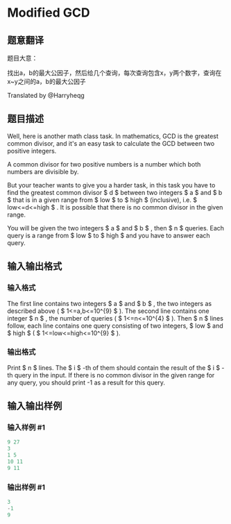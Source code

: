 # Modified GCD

## 题意翻译

题目大意：

找出a，b的最大公因子，然后给几个查询，每次查询包含x，y两个数字，查询在x~y之间的a，b的最大公因子

Translated by @Harryheqg 

## 题目描述

Well, here is another math class task. In mathematics, GCD is the greatest common divisor, and it's an easy task to calculate the GCD between two positive integers.

A common divisor for two positive numbers is a number which both numbers are divisible by.

But your teacher wants to give you a harder task, in this task you have to find the greatest common divisor $ d $ between two integers $ a $ and $ b $ that is in a given range from $ low $ to $ high $ (inclusive), i.e. $ low<=d<=high $ . It is possible that there is no common divisor in the given range.

You will be given the two integers $ a $ and $ b $ , then $ n $ queries. Each query is a range from $ low $ to $ high $ and you have to answer each query.

## 输入输出格式

### 输入格式

The first line contains two integers $ a $ and $ b $ , the two integers as described above ( $ 1<=a,b<=10^{9} $ ). The second line contains one integer $ n $ , the number of queries ( $ 1<=n<=10^{4} $ ). Then $ n $ lines follow, each line contains one query consisting of two integers, $ low $ and $ high $ ( $ 1<=low<=high<=10^{9} $ ).

### 输出格式

Print $ n $ lines. The $ i $ -th of them should contain the result of the $ i $ -th query in the input. If there is no common divisor in the given range for any query, you should print -1 as a result for this query.

## 输入输出样例

### 输入样例 #1

```cpp
9 27
3
1 5
10 11
9 11

```
### 输出样例 #1

```cpp
3
-1
9

```
